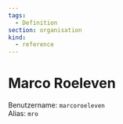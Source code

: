 ```yaml
---
tags:
  - Definition
section: organisation
kind:
  - reference
---
```


# Marco Roeleven

Benutzername: `marcoroeleven`\
Alias: `mro`
